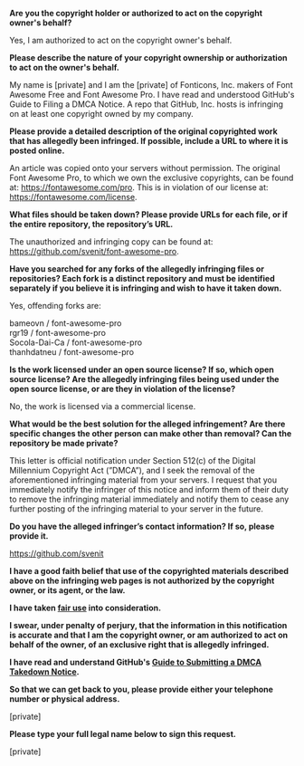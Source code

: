 **Are you the copyright holder or authorized to act on the copyright owner's behalf?**

Yes, I am authorized to act on the copyright owner's behalf.

**Please describe the nature of your copyright ownership or authorization to act on the owner's behalf.**

My name is [private] and I am the [private] of Fonticons, Inc. makers of Font Awesome Free and Font Awesome Pro. I have read and understood GitHub's Guide to Filing a DMCA Notice.  A repo that GitHub, Inc. hosts is infringing on at least one copyright owned by my company.

**Please provide a detailed description of the original copyrighted work that has allegedly been infringed. If possible, include a URL to where it is posted online.**

An article was copied onto your servers without permission. The original Font Awesome Pro, to which we own the exclusive copyrights, can be found at:
https://fontawesome.com/pro. This is in violation of our license at: https://fontawesome.com/license.

**What files should be taken down? Please provide URLs for each file, or if the entire repository, the repository’s URL.**

The unauthorized and infringing copy can be found at: https://github.com/svenit/font-awesome-pro.

**Have you searched for any forks of the allegedly infringing files or repositories? Each fork is a distinct repository and must be identified separately if you believe it is infringing and wish to have it taken down.**

Yes, offending forks are:

bameovn / font-awesome-pro  
rgr19 / font-awesome-pro  
Socola-Dai-Ca / font-awesome-pro  
thanhdatneu / font-awesome-pro  

**Is the work licensed under an open source license? If so, which open source license? Are the allegedly infringing files being used under the open source license, or are they in violation of the license?**

No, the work is licensed via a commercial license.

**What would be the best solution for the alleged infringement? Are there specific changes the other person can make other than removal? Can the repository be made private?**

This letter is official notification under Section 512(c) of the Digital Millennium Copyright Act (”DMCA”), and I seek the removal of the aforementioned infringing material from your servers. I request that you immediately notify the infringer of this notice and inform them of their duty to remove the infringing material immediately and notify them to cease any further posting of the infringing material to your server in the future.

**Do you have the alleged infringer’s contact information? If so, please provide it.**

https://github.com/svenit

**I have a good faith belief that use of the copyrighted materials described above on the infringing web pages is not authorized by the copyright owner, or its agent, or the law.**

**I have taken <a href="https://www.lumendatabase.org/topics/22">fair use</a> into consideration.**

**I swear, under penalty of perjury, that the information in this notification is accurate and that I am the copyright owner, or am authorized to act on behalf of the owner, of an exclusive right that is allegedly infringed.**

**I have read and understand GitHub's <a href="https://docs.github.com/articles/guide-to-submitting-a-dmca-takedown-notice/">Guide to Submitting a DMCA Takedown Notice</a>.**

**So that we can get back to you, please provide either your telephone number or physical address.**

[private]  

**Please type your full legal name below to sign this request.**

[private]  
